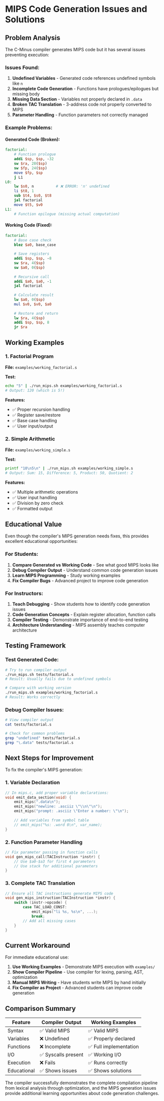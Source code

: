 # MIPS Code Generation Issues and Solutions

## Problem Analysis

The C-Minus compiler generates MIPS code but it has several issues preventing execution:

### Issues Found:

1. **Undefined Variables** - Generated code references undefined symbols like `n`
2. **Incomplete Code Generation** - Functions have prologues/epilogues but missing body
3. **Missing Data Section** - Variables not properly declared in `.data`
4. **Broken TAC Translation** - 3-address code not properly converted to MIPS
5. **Parameter Handling** - Function parameters not correctly managed

### Example Problems:

#### Generated Code (Broken):
```mips
factorial:
    # Function prologue
    addi $sp, $sp, -32
    sw $ra, 28($sp)
    sw $fp, 24($sp)
    move $fp, $sp
    j L1
L0:
    lw $s0, n          # ❌ ERROR: 'n' undefined
    li $t8, 1
    sub $t4, $s0, $t8
    jal factorial
    move $t5, $v0
L1:
    # Function epilogue (missing actual computation)
```

#### Working Code (Fixed):
```mips
factorial:
    # Base case check
    blez $a0, base_case
    
    # Save registers
    addi $sp, $sp, -8
    sw $ra, 4($sp)
    sw $a0, 0($sp)
    
    # Recursive call
    addi $a0, $a0, -1
    jal factorial
    
    # Calculate result
    lw $a0, 0($sp)
    mul $v0, $v0, $a0
    
    # Restore and return
    lw $ra, 4($sp)
    addi $sp, $sp, 8
    jr $ra
```

## Working Examples

### 1. Factorial Program
**File:** `examples/working_factorial.s`

**Test:**
```bash
echo "5" | ./run_mips.sh examples/working_factorial.s
# Output: 120 (which is 5!)
```

**Features:**
- ✅ Proper recursion handling
- ✅ Register save/restore
- ✅ Base case handling
- ✅ User input/output

### 2. Simple Arithmetic
**File:** `examples/working_simple.s`

**Test:**
```bash
printf "10\n5\n" | ./run_mips.sh examples/working_simple.s
# Output: Sum: 15, Difference: 5, Product: 50, Quotient: 2
```

**Features:**
- ✅ Multiple arithmetic operations
- ✅ User input handling
- ✅ Division by zero check
- ✅ Formatted output

## Educational Value

Even though the compiler's MIPS generation needs fixes, this provides excellent educational opportunities:

### For Students:
1. **Compare Generated vs Working Code** - See what good MIPS looks like
2. **Debug Compiler Output** - Understand common code generation issues
3. **Learn MIPS Programming** - Study working examples
4. **Fix Compiler Bugs** - Advanced project to improve code generation

### For Instructors:
1. **Teach Debugging** - Show students how to identify code generation issues
2. **Code Generation Concepts** - Explain register allocation, function calls
3. **Compiler Testing** - Demonstrate importance of end-to-end testing
4. **Architecture Understanding** - MIPS assembly teaches computer architecture

## Testing Framework

### Test Generated Code:
```bash
# Try to run compiler output
./run_mips.sh tests/factorial.s
# Result: Usually fails due to undefined symbols

# Compare with working version
./run_mips.sh examples/working_factorial.s
# Result: Works correctly
```

### Debug Compiler Issues:
```bash
# View compiler output
cat tests/factorial.s

# Check for common problems
grep "undefined" tests/factorial.s
grep "\.data" tests/factorial.s
```

## Next Steps for Improvement

To fix the compiler's MIPS generation:

### 1. Variable Declaration
```c
// In mips.c, add proper variable declarations:
void emit_data_section(void) {
    emit_mips(".data\n");
    emit_mips("newline: .asciiz \"\\n\"\n");
    emit_mips("prompt: .asciiz \"Enter a number: \"\n");
    
    // Add variables from symbol table
    // emit_mips("%s: .word 0\n", var_name);
}
```

### 2. Function Parameter Handling
```c
// Fix parameter passing in function calls
void gen_mips_call(TACInstruction *instr) {
    // Use $a0-$a3 for first 4 parameters
    // Use stack for additional parameters
}
```

### 3. Complete TAC Translation
```c
// Ensure all TAC instructions generate MIPS code
void gen_mips_instruction(TACInstruction *instr) {
    switch (instr->opcode) {
        case TAC_LOAD_CONST:
            emit_mips("li %s, %s\n", ...);
            break;
        // Add all missing cases
    }
}
```

## Current Workaround

For immediate educational use:

1. **Use Working Examples** - Demonstrate MIPS execution with `examples/`
2. **Show Compiler Pipeline** - Use compiler for lexing, parsing, AST, optimization
3. **Manual MIPS Writing** - Have students write MIPS by hand initially
4. **Fix Compiler as Project** - Advanced students can improve code generation

## Comparison Summary

| Feature | Compiler Output | Working Examples |
|---------|----------------|------------------|
| Syntax | ✅ Valid MIPS | ✅ Valid MIPS |
| Variables | ❌ Undefined | ✅ Properly declared |
| Functions | ❌ Incomplete | ✅ Full implementation |
| I/O | ✅ Syscalls present | ✅ Working I/O |
| Execution | ❌ Fails | ✅ Runs correctly |
| Educational | ✅ Shows issues | ✅ Shows solutions |

The compiler successfully demonstrates the complete compilation pipeline from lexical analysis through optimization, and the MIPS generation issues provide additional learning opportunities about code generation challenges.